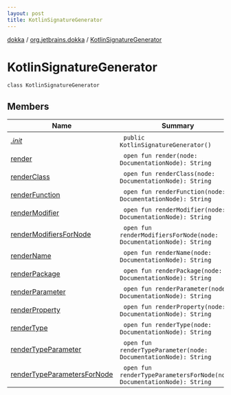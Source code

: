 ```yaml
---
layout: post
title: KotlinSignatureGenerator
---
```

[dokka](../../index.md) / [org.jetbrains.dokka](../index.md) / [KotlinSignatureGenerator](index.md)

# KotlinSignatureGenerator

```
class KotlinSignatureGenerator
```
## Members
| Name | Summary |
|------|---------|
|[*.init*](_init_.md)|&nbsp;&nbsp;`public KotlinSignatureGenerator()`<br>|
|[render](render.md)|&nbsp;&nbsp;`open fun render(node: DocumentationNode): String`<br>|
|[renderClass](renderClass.md)|&nbsp;&nbsp;`open fun renderClass(node: DocumentationNode): String`<br>|
|[renderFunction](renderFunction.md)|&nbsp;&nbsp;`open fun renderFunction(node: DocumentationNode): String`<br>|
|[renderModifier](renderModifier.md)|&nbsp;&nbsp;`open fun renderModifier(node: DocumentationNode): String`<br>|
|[renderModifiersForNode](renderModifiersForNode.md)|&nbsp;&nbsp;`open fun renderModifiersForNode(node: DocumentationNode): String`<br>|
|[renderName](renderName.md)|&nbsp;&nbsp;`open fun renderName(node: DocumentationNode): String`<br>|
|[renderPackage](renderPackage.md)|&nbsp;&nbsp;`open fun renderPackage(node: DocumentationNode): String`<br>|
|[renderParameter](renderParameter.md)|&nbsp;&nbsp;`open fun renderParameter(node: DocumentationNode): String`<br>|
|[renderProperty](renderProperty.md)|&nbsp;&nbsp;`open fun renderProperty(node: DocumentationNode): String`<br>|
|[renderType](renderType.md)|&nbsp;&nbsp;`open fun renderType(node: DocumentationNode): String`<br>|
|[renderTypeParameter](renderTypeParameter.md)|&nbsp;&nbsp;`open fun renderTypeParameter(node: DocumentationNode): String`<br>|
|[renderTypeParametersForNode](renderTypeParametersForNode.md)|&nbsp;&nbsp;`open fun renderTypeParametersForNode(node: DocumentationNode): String`<br>|

